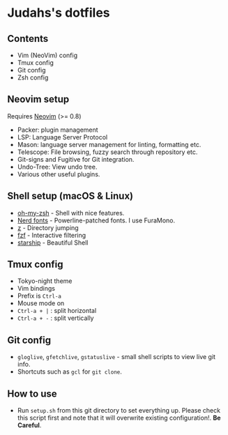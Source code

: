 # Judahs's dotfiles

## Contents

- Vim (NeoVim) config
- Tmux config
- Git config
- Zsh config

## Neovim setup

Requires [Neovim](https://neovim.io/) (>= 0.8)

- Packer: plugin management
- LSP: Language Server Protocol 
- Mason: language server management for linting, formatting etc.
- Telescope: File browsing, fuzzy search through repository etc.
- Git-signs and Fugitive for Git integration.
- Undo-Tree: View undo tree.
- Various other useful plugins.

## Shell setup (macOS & Linux)

- [oh-my-zsh](https://ohmyz.sh/) - Shell with nice features.
- [Nerd fonts](https://github.com/ryanoasis/nerd-fonts) - Powerline-patched fonts. I use FuraMono.
- [z](https://github.com/jethrokuan/z) - Directory jumping
- [fzf](https://github.com/PatrickF1/fzf.fish) - Interactive filtering
- [starship](https://starship.rs/) - Beautiful Shell

## Tmux config
- Tokyo-night theme
- Vim bindings
- Prefix is `Ctrl-a`
- Mouse mode on
- `Ctrl-a + |` : split horizontal
- `Ctrl-a + -` : split vertically

## Git config
- `gloglive`, `gfetchlive`, `gstatuslive` - small shell scripts to view live git info.
- Shortcuts such as `gcl` for `git clone`.

## How to use

- Run `setup.sh` from this git directory to set everything up. Please check this script first and note that it will overwrite existing configuration!. **Be Careful**.

